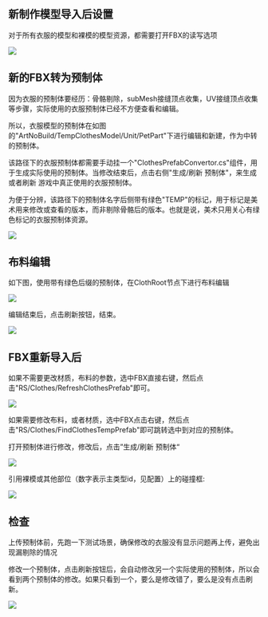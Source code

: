 ## 新制作模型导入后设置
对于所有衣服的模型和裸模的模型资源，都需要打开FBX的读写选项

![](https://cdn.nlark.com/yuque/0/2024/png/43256925/1720610175886-1736e1fc-6a5d-45c0-9f69-c835c7798da7.png)

## 新的FBX转为预制体
因为衣服的预制体要经历：骨骼剔除，subMesh接缝顶点收集，UV接缝顶点收集等步骤，实际使用的衣服预制体已经不方便查看和编辑。

所以，衣服模型的预制体在如图的"ArtNoBuild/TempClothesModel/Unit/PetPart"下进行编辑和新建，作为中转的预制体。

该路径下的衣服预制体都需要手动挂一个"ClothesPrefabConvertor.cs"组件，用于生成实际使用的预制体。当修改结束后，点击右侧"生成/刷新 预制体"，来生成或者刷新 游戏中真正使用的衣服预制体。



为便于分辨，该路径下的预制体名字后侧带有绿色"TEMP"的标记，用于标记是美术用来修改或查看的版本，而非剔除骨骼后的版本。也就是说，美术只用关心有绿色标记的衣服预制体资源。



![](https://cdn.nlark.com/yuque/0/2024/png/43256925/1722220165853-fb2815bc-7315-492a-9d40-40b145cc4aef.png)



## 布料编辑
如下图，使用带有绿色后缀的预制体，在ClothRoot节点下进行布料编辑

![](https://cdn.nlark.com/yuque/0/2024/png/43256925/1722219978760-be0fa0bc-7ceb-4234-84e5-a5a0195ce7b6.png)

编辑结束后，点击刷新按钮，结束。

![](https://cdn.nlark.com/yuque/0/2024/png/43256925/1722220045428-470b0d2f-0871-4094-82fe-9be05add7734.png)



## FBX重新导入后
如果不需要更改材质，布料的参数，选中FBX直接右键，然后点击"RS/Clothes/RefreshClothesPrefab"即可。

![](https://cdn.nlark.com/yuque/0/2024/png/43256925/1722220331927-0f08a018-61a7-4fde-a513-16c5b7c0ac8b.png)

如果需要修改布料，或者材质，选中FBX点击右键，然后点击"RS/Clothes/FindClothesTempPrefab"即可跳转选中到对应的预制体。

打开预制体进行修改，修改后，点击”生成/刷新 预制体“

![](https://cdn.nlark.com/yuque/0/2024/png/43256925/1722220585874-59eec24f-1d5b-4e3d-8fdf-1e8faf6fa0f9.png)



引用裸模或其他部位（数字表示主类型id，见配置）上的碰撞框:

![](https://cdn.nlark.com/yuque/0/2024/png/43256925/1724741033909-f0c946c3-b045-401d-be5e-a2dba9f2a221.png)





## 检查
上传预制体前，先跑一下测试场景，确保修改的衣服没有显示问题再上传，避免出现漏剔除的情况

修改一个预制体，点击刷新按钮后，会自动修改另一个实际使用的预制体，所以会看到两个预制体的修改。如果只看到一个，要么是修改错了，要么是没有点击刷新。

![](https://cdn.nlark.com/yuque/0/2024/png/43256925/1722220670129-6a2d6cf8-7226-4bb6-b5c4-6fd1a2812c31.png)

### 
